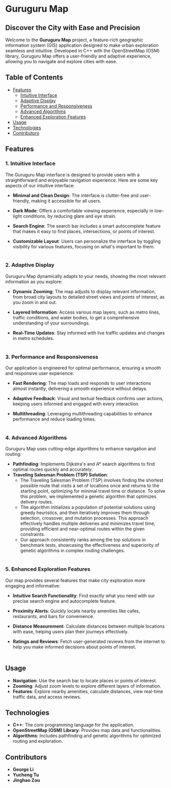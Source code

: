 # Guruguru Map

## Discover the City with Ease and Precision

Welcome to the **Guruguru Map** project, a feature-rich geographic information system (GIS) application designed to make urban exploration seamless and intuitive. Developed in C++ with the OpenStreetMap (OSM) library, Guruguru Map offers a user-friendly and adaptive experience, allowing you to navigate and explore cities with ease.

## Table of Contents

- [Features](#features)
  - [Intuitive Interface](#1-intuitive-interface)
  - [Adaptive Display](#2-adaptive-display)
  - [Performance and Responsiveness](#3-performance-and-responsiveness)
  - [Advanced Algorithms](#4-advanced-algorithms)
  - [Enhanced Exploration Features](#5-enhanced-exploration-features)
- [Usage](#usage)
- [Technologies](#technologies)
- [Contributors](#contributors)

## Features

### 1. Intuitive Interface

The Guruguru Map interface is designed to provide users with a straightforward and enjoyable navigation experience. Here are some key aspects of our intuitive interface:

- **Minimal and Clean Design**: The interface is clutter-free and user-friendly, making it accessible for all users.

- **Dark Mode**: Offers a comfortable viewing experience, especially in low-light conditions, by reducing glare and eye strain.

- **Search Engine**: The search bar includes a smart autocomplete feature that makes it easy to find places, intersections, or points of interest.

- **Customizable Layout**: Users can personalize the interface by toggling visibility for various features, focusing on what's important to them.<br><br>

### 2. Adaptive Display

Guruguru Map dynamically adapts to your needs, showing the most relevant information as you explore:

- **Dynamic Zooming**: The map adjusts to display relevant information, from broad city layouts to detailed street views and points of interest, as you zoom in and out.

- **Layered Information**: Access various map layers, such as metro lines, traffic conditions, and water bodies, to get a comprehensive understanding of your surroundings.

- **Real-Time Updates**: Stay informed with live traffic updates and changes in metro schedules.<br><br>
 
### 3. Performance and Responsiveness

Our application is engineered for optimal performance, ensuring a smooth and responsive user experience:

- **Fast Rendering**: The map loads and responds to user interactions almost instantly, delivering a smooth experience without delays.

- **Adaptive Feedback**: Visual and textual feedback confirms user actions, keeping users informed and engaged with every interaction.

- **Multithreading**: Leveraging multithreading capabilities to enhance performance and reduce loading times.<br><br>

### 4. Advanced Algorithms

Guruguru Map uses cutting-edge algorithms to enhance navigation and routing:

- **Pathfinding**: Implements Dijkstra's and A* search algorithms to find optimal routes quickly and accurately.
- **Traveling Salesman Problem (TSP) Solution**:
    - The Traveling Salesman Problem (TSP) involves finding the shortest possible route that visits a set of locations once and returns to the starting point, optimizing for minimal travel time or distance. To solve this problem, we implemented a genetic algorithm that optimizes delivery routes.
    - The algorithm initializes a population of potential solutions using greedy heuristics, and then iteratively improves them through selection, crossover, and mutation processes. This approach effectively handles multiple deliveries and minimizes travel time, providing efficient and near-optimal routes within the given constraints.
    - Our approach consistently ranks among the top solutions in benchmark tests, showcasing the effectiveness and superiority of genetic algorithms in complex routing challenges.<br><br>

### 5. Enhanced Exploration Features

Our map provides several features that make city exploration more engaging and informative:

- **Intuitive Search Functionality**: Find exactly what you need with our precise search engine and autocomplete feature.

- **Proximity Alerts**: Quickly locate nearby amenities like cafes, restaurants, and bars for convenience.

- **Distance Measurement**: Calculate distances between multiple locations with ease, helping users plan their journeys effectively.

- **Ratings and Reviews**: Fetch user-generated reviews from the internet to help you make informed decisions about points of interest.<br><br>

## Usage

- **Navigation**: Use the search bar to locate places or points of interest.
- **Zooming**: Adjust zoom levels to explore different layers of information.
- **Features**: Explore nearby amenities, calculate distances, view real-time traffic data, and access reviews.

## Technologies

- **C++**: The core programming language for the application.
- **OpenStreetMap (OSM) Library**: Provides map data and functionalities.
- **Algorithms**: Includes pathfinding and genetic algorithms for optimized routing and exploration.

## Contributors

- **George Li**
- **Yucheng Tu**
- **Jinghao Zou**
